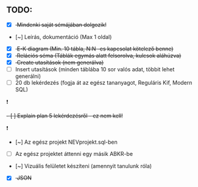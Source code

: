 ## TODO:

- [x] <s> Mindenki saját sémájában dolgozik! </s>
- [~] Leírás, dokumentáció (Max 1 oldal)
- [x] <s> E-K diagram (Min. 10 tábla, N:N -es kapcsolat kötelező benne) </s>
- [x] <s> Relációs séma (Táblák egymás alatt felsorolva, kulcsok aláhúzva) </s>
- [x] <s> Create utasítások (nem generálva) </s>
- [ ] Insert utasítások (minden táblába 10 sor valós adat, többit lehet generálni)
- [ ] 20 db lekérdezés (fogja át az egész tananyagot, Reguláris Kif, Modern SQL)

:exclamation:

<s>
- [ ] Explain plan 5 lekérdezésről - ez nem kell!
</s>

:exclamation:

- [~] Az egész projekt NEVprojekt.sql-ben
- [ ] Az egész projektet áttenni egy másik ABKR-be
- [~] Vizuális felületet készíteni (amennyit tanulunk róla)
- [x] <s> JSON </s>